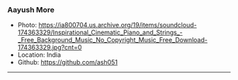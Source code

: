 ### Aayush More
- Photo: https://ia800704.us.archive.org/19/items/soundcloud-174363329/Inspirational_Cinematic_Piano_and_Strings_-_Free_Background_Music_No_Copyright_Music_Free_Download-174363329.jpg?cnt=0
- Location: India
- Github: https://github.com/ash051
***
